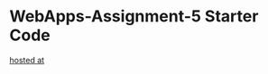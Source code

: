 # WebApps-Assignment-5 Starter Code
[hosted at](https://44-563-web-apps-s23.github.io/44563-webapps-s23-assignment5-Megh8na/)